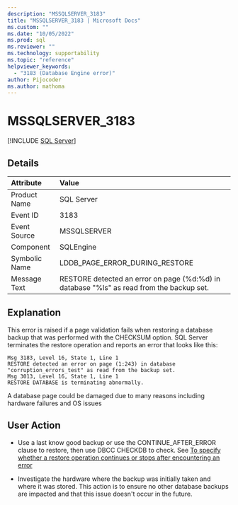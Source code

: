 ```yaml
---
description: "MSSQLSERVER_3183"
title: "MSSQLSERVER_3183 | Microsoft Docs"
ms.custom: ""
ms.date: "10/05/2022"
ms.prod: sql
ms.reviewer: ""
ms.technology: supportability
ms.topic: "reference"
helpviewer_keywords: 
  - "3183 (Database Engine error)"
author: Pijocoder
ms.author: mathoma
---
```

# MSSQLSERVER_3183
 [!INCLUDE [SQL Server](../../includes/applies-to-version/sqlserver.md)]
  
## Details  
  
| Attribute | Value |  
| :-------- | :---- |  
|Product Name|SQL Server|  
|Event ID|3183|  
|Event Source|MSSQLSERVER|  
|Component|SQLEngine|  
|Symbolic Name|LDDB_PAGE_ERROR_DURING_RESTORE|  
|Message Text|RESTORE detected an error on page (%d:%d) in database "%ls" as read from the backup set.|  
  
## Explanation

 
This error is raised if a page validation fails when restoring a database backup that was performed with the CHECKSUM option. SQL Server terminates the restore operation and reports an error that looks like this:

```output
Msg 3183, Level 16, State 1, Line 1
RESTORE detected an error on page (1:243) in database "corruption_errors_test" as read from the backup set.
Msg 3013, Level 16, State 1, Line 1
RESTORE DATABASE is terminating abnormally.
```


A database page could be damaged due to many reasons including hardware failures and OS issues 



 
## User Action  

- Use a last know good backup or use the CONTINUE_AFTER_ERROR clause to restore, then use DBCC CHECKDB to check. See [To specify whether a restore operation continues or stops after encountering an error](/backup-restore/specify-if-backup-or-restore-continues-or-stops-after-error#to-specify-whether-a-restore-operation-continues-or-stops-after-encountering-an-error)

- Investigate the hardware where the backup was initially taken and where it was stored.  This action is to ensure no other database backups are impacted and that this issue doesn't occur in the future. 
